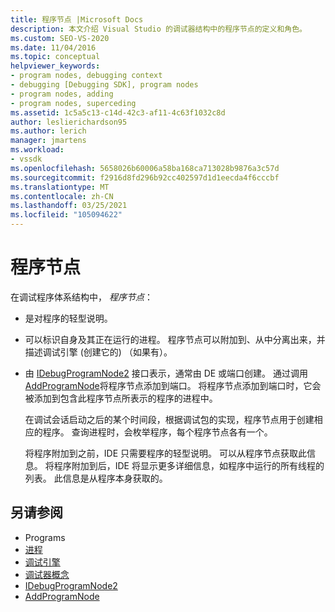 ```yaml
---
title: 程序节点 |Microsoft Docs
description: 本文介绍 Visual Studio 的调试器结构中的程序节点的定义和角色。
ms.custom: SEO-VS-2020
ms.date: 11/04/2016
ms.topic: conceptual
helpviewer_keywords:
- program nodes, debugging context
- debugging [Debugging SDK], program nodes
- program nodes, adding
- program nodes, superceding
ms.assetid: 1c5a5c13-c14d-42c3-af11-4c63f1032c8d
author: leslierichardson95
ms.author: lerich
manager: jmartens
ms.workload:
- vssdk
ms.openlocfilehash: 5658026b60006a58ba168ca713028b9876a3c57d
ms.sourcegitcommit: f2916d8fd296b92cc402597d1d1eecda4f6cccbf
ms.translationtype: MT
ms.contentlocale: zh-CN
ms.lasthandoff: 03/25/2021
ms.locfileid: "105094622"
---
```

# <a name="program-nodes"></a>程序节点
在调试程序体系结构中， *程序节点*：

- 是对程序的轻型说明。

- 可以标识自身及其正在运行的进程。 程序节点可以附加到、从中分离出来，并描述调试引擎 (创建它的) （如果有）。

- 由 [IDebugProgramNode2](../../extensibility/debugger/reference/idebugprogramnode2.md) 接口表示，通常由 DE 或端口创建。 通过调用 [AddProgramNode](../../extensibility/debugger/reference/idebugportnotify2-addprogramnode.md)将程序节点添加到端口。 将程序节点添加到端口时，它会被添加到包含此程序节点所表示的程序的进程中。

  在调试会话启动之后的某个时间段，根据调试包的实现，程序节点用于创建相应的程序。 查询进程时，会枚举程序，每个程序节点各有一个。

  将程序附加到之前，IDE 只需要程序的轻型说明。 可以从程序节点获取此信息。 将程序附加到后，IDE 将显示更多详细信息，如程序中运行的所有线程的列表。 此信息是从程序本身获取的。

## <a name="see-also"></a>另请参阅
- Programs 
- [进程](../../extensibility/debugger/processes.md)
- [调试引擎](../../extensibility/debugger/debug-engine.md)
- [调试器概念](../../extensibility/debugger/debugger-concepts.md)
- [IDebugProgramNode2](../../extensibility/debugger/reference/idebugprogramnode2.md)
- [AddProgramNode](../../extensibility/debugger/reference/idebugportnotify2-addprogramnode.md)
